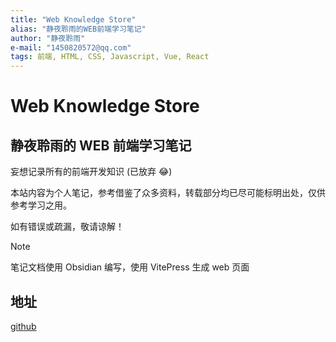 ```yaml
---
title: "Web Knowledge Store"
alias: "静夜聆雨的WEB前端学习笔记"
author: "静夜聆雨"
e-mail: "1450820572@qq.com"
tags: 前端, HTML, CSS, Javascript, Vue, React
---
```


# Web Knowledge Store

## 静夜聆雨的 WEB 前端学习笔记

妄想记录所有的前端开发知识 (已放弃 😂)

本站内容为个人笔记，参考借鉴了众多资料，转载部分均已尽可能标明出处，仅供参考学习之用。

如有错误或疏漏，敬请谅解！

> [!NOTE]
>
> 笔记文档使用 Obsidian 编写，使用 VitePress 生成 web 页面

## 地址

[github](https://github.com/gogomusic/gogo-web-knowledge-store)
